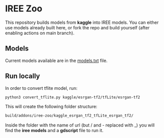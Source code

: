 # IREE Zoo

This repository builds models from **kaggle** into IREE models. You can either use models already built here, or fork the repo and build yourself (after enabling actions on main branch).

## Models

Current models available are in the [models.txt](models.txt) file.

## Run locally

In order to convert tflite model, run:

```bash
python3 convert_tflite.py kaggle/esrgan-tf2/tfLite/esrgan-tf2
```

This will create the following folder structure:

```bash
build/addons/iree-zoo/kaggle_esrgan_tf2_tfLite_esrgan_tf2/
```

Inside the folder with the name of url (but / and - replaced with _) you will find the **iree models** and a **gdscript** file to run it.
